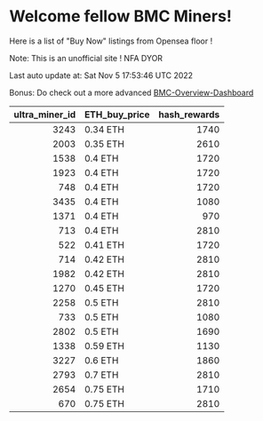 # Welcome fellow BMC Miners!
Here is a list of "Buy Now" listings from Opensea floor !

Note: This is an unofficial site ! NFA DYOR

Last auto update at: Sat Nov  5 17:53:46 UTC 2022

Bonus: Do check out a more advanced [BMC-Overview-Dashboard](https://dune.com/defifunk/BMC-Overview-Dashboard)


|   ultra_miner_id | ETH_buy_price   |   hash_rewards |
|-----------------:|:----------------|---------------:|
|             3243 | 0.34 ETH        |           1740 |
|             2003 | 0.35 ETH        |           2610 |
|             1538 | 0.4 ETH         |           1720 |
|             1923 | 0.4 ETH         |           1720 |
|              748 | 0.4 ETH         |           1720 |
|             3435 | 0.4 ETH         |           1080 |
|             1371 | 0.4 ETH         |            970 |
|              713 | 0.4 ETH         |           2810 |
|              522 | 0.41 ETH        |           1720 |
|              714 | 0.42 ETH        |           2810 |
|             1982 | 0.42 ETH        |           2810 |
|             1270 | 0.45 ETH        |           1720 |
|             2258 | 0.5 ETH         |           2810 |
|              733 | 0.5 ETH         |           1080 |
|             2802 | 0.5 ETH         |           1690 |
|             1338 | 0.59 ETH        |           1130 |
|             3227 | 0.6 ETH         |           1860 |
|             2793 | 0.7 ETH         |           2810 |
|             2654 | 0.75 ETH        |           1710 |
|              670 | 0.75 ETH        |           2810 |